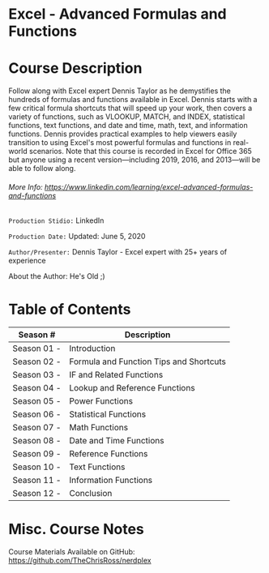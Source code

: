 # Excel - Advanced Formulas and Functions

# Course Description

Follow along with Excel expert Dennis Taylor as he demystifies the hundreds of formulas and functions available in Excel. Dennis starts with a few critical formula shortcuts that will speed up your work, then covers a variety of functions, such as VLOOKUP, MATCH, and INDEX, statistical functions, text functions, and date and time, math, text, and information functions. Dennis provides practical examples to help viewers easily transition to using Excel's most powerful formulas and functions in real-world scenarios. Note that this course is recorded in Excel for Office 365 but anyone using a recent version—including 2019, 2016, and 2013—will be able to follow along.

###### More Info: https://www.linkedin.com/learning/excel-advanced-formulas-and-functions

`Production Stidio:` LinkedIn

`Production Date:` Updated: June 5, 2020

`Author/Presenter:` Dennis Taylor - Excel expert with 25+ years of experience

About the Author: He's Old ;)

# Table of Contents

| Season # | Description |
| -------- | ----------- |
| Season 01 - | Introduction | 
| Season 02 - | Formula and Function Tips and Shortcuts | 
| Season 03 - | IF and Related Functions | 
| Season 04 - | Lookup and Reference Functions | 
| Season 05 - | Power Functions | 
| Season 06 - | Statistical Functions | 
| Season 07 - | Math Functions | 
| Season 08 - | Date and Time Functions | 
| Season 09 - | Reference Functions | 
| Season 10 - | Text Functions | 
| Season 11 - | Information Functions | 
| Season 12 - | Conclusion | 


# Misc. Course Notes

Course Materials Available on GitHub: https://github.com/TheChrisRoss/nerdplex